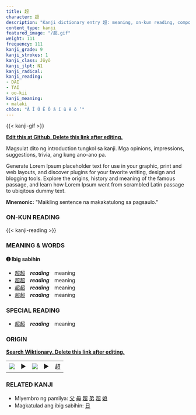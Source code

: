 ```yaml
---
title: 超
character: 超
description: "Kanji dictionary entry 超: meaning, on-kun reading, compounds, origin, related kanji"
content_type: kanji
featured_image: "/超.gif"
weight: 111
frequency: 111
kanji_grade: 9
kanji_strokes: 1
kanji_class: Jōyō
kanji_jlpt: N1
kanji_radical: 
kanji_reading: 
- DAI
- TAI
- oo-kii
kanji_meaning:
- malaki
chōon: "Ā Ī Ū Ē Ō ā ī ū ē ō ’"
---
```

[//]: # (Don't edit the line below. Kanji animated GIF code is automatically generated.)
{{< kanji-gif >}}

[//]: # (Edit below this line.)

**[Edit this at Github. Delete this link after editing.](https://github.com/tim0g/tim/tree/main/content/kanji/超/index.md)**

Magsulat dito ng introduction tungkol sa kanji. Mga opinions, impressions, suggestions, trivia, ang kung ano-ano pa.

Generate Lorem Ipsum placeholder text for use in your graphic, print and web layouts, and discover plugins for your favorite writing, design and blogging tools. Explore the origins, history and meaning of the famous passage, and learn how Lorem Ipsum went from scrambled Latin passage to ubiqitous dummy text.
 
**Mnemonic:** "Maikling sentence na makakatulong sa pagsaulo."

### ON-KUN READING

[//]: # (Don't edit the line below. ON-KUN READING code is automatically generated.)
{{< kanji-reading >}}

### MEANING & WORDS

#### ➊ **Ibig sabihin**
  - [超](../超)[超](../超)　***reading***　meaning
  - [超](../超)[超](../超)　***reading***　meaning
  - [超](../超)[超](../超)　***reading***　meaning
  - [超](../超)[超](../超)　***reading***　meaning

### SPECIAL READING
  - [超](../超)[超](../超)　***reading***　meaning

### ORIGIN

**[Search Wiktionary. Delete this link after editing.](https://wiktionary.org/wiki/超)**
<table class="kanji-table"><tr><td>
<img src="60px-超-bronze.svg.png">
</td><td>▶</td><td>
<img src="60px-超-oracle.svg.png">
</td><td>▶</td>
<td class="kanji-origin">超</td>
</tr></table>

### RELATED KANJI
- Miyembro ng pamilya: [父](../父) [母](../母) [超](../超) [弟](../弟) [超](../超) [娘](../娘)
- Magkatulad ang ibig sabihin: [日](../日)
